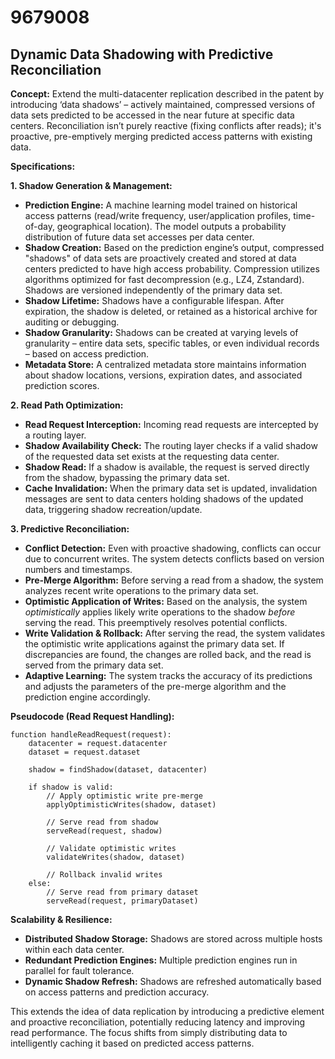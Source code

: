 # 9679008

## Dynamic Data Shadowing with Predictive Reconciliation

**Concept:** Extend the multi-datacenter replication described in the patent by introducing ‘data shadows’ – actively maintained, compressed versions of data sets predicted to be accessed in the near future at specific data centers. Reconciliation isn’t purely reactive (fixing conflicts after reads); it's proactive, pre-emptively merging predicted access patterns with existing data.

**Specifications:**

**1. Shadow Generation & Management:**

*   **Prediction Engine:**  A machine learning model trained on historical access patterns (read/write frequency, user/application profiles, time-of-day, geographical location). The model outputs a probability distribution of future data set accesses per data center.
*   **Shadow Creation:** Based on the prediction engine’s output, compressed "shadows" of data sets are proactively created and stored at data centers predicted to have high access probability. Compression utilizes algorithms optimized for fast decompression (e.g., LZ4, Zstandard). Shadows are versioned independently of the primary data set.
*   **Shadow Lifetime:** Shadows have a configurable lifespan. After expiration, the shadow is deleted, or retained as a historical archive for auditing or debugging.
*   **Shadow Granularity:** Shadows can be created at varying levels of granularity – entire data sets, specific tables, or even individual records – based on access prediction.
*   **Metadata Store:** A centralized metadata store maintains information about shadow locations, versions, expiration dates, and associated prediction scores.

**2. Read Path Optimization:**

*   **Read Request Interception:** Incoming read requests are intercepted by a routing layer.
*   **Shadow Availability Check:** The routing layer checks if a valid shadow of the requested data set exists at the requesting data center.
*   **Shadow Read:** If a shadow is available, the request is served directly from the shadow, bypassing the primary data set.
*   **Cache Invalidation:** When the primary data set is updated, invalidation messages are sent to data centers holding shadows of the updated data, triggering shadow recreation/update.

**3. Predictive Reconciliation:**

*   **Conflict Detection:** Even with proactive shadowing, conflicts can occur due to concurrent writes.  The system detects conflicts based on version numbers and timestamps.
*   **Pre-Merge Algorithm:** Before serving a read from a shadow, the system analyzes recent write operations to the primary data set.
*   **Optimistic Application of Writes:** Based on the analysis, the system *optimistically* applies likely write operations to the shadow *before* serving the read.  This preemptively resolves potential conflicts.
*   **Write Validation & Rollback:** After serving the read, the system validates the optimistic write applications against the primary data set. If discrepancies are found, the changes are rolled back, and the read is served from the primary data set.
*   **Adaptive Learning:** The system tracks the accuracy of its predictions and adjusts the parameters of the pre-merge algorithm and the prediction engine accordingly.

**Pseudocode (Read Request Handling):**

```
function handleReadRequest(request):
    datacenter = request.datacenter
    dataset = request.dataset
    
    shadow = findShadow(dataset, datacenter)
    
    if shadow is valid:
        // Apply optimistic write pre-merge
        applyOptimisticWrites(shadow, dataset)
        
        // Serve read from shadow
        serveRead(request, shadow)
        
        // Validate optimistic writes
        validateWrites(shadow, dataset)
        
        // Rollback invalid writes
    else:
        // Serve read from primary dataset
        serveRead(request, primaryDataset)
```

**Scalability & Resilience:**

*   **Distributed Shadow Storage:** Shadows are stored across multiple hosts within each data center.
*   **Redundant Prediction Engines:** Multiple prediction engines run in parallel for fault tolerance.
*   **Dynamic Shadow Refresh:** Shadows are refreshed automatically based on access patterns and prediction accuracy.

This extends the idea of data replication by introducing a predictive element and proactive reconciliation, potentially reducing latency and improving read performance. The focus shifts from simply distributing data to intelligently caching it based on predicted access patterns.